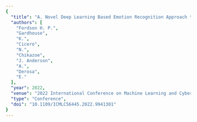 ```yaml
---
{
  "title": "A. Novel Deep Learning Based Emotion Recognition Approach to well Being from Fingertip Blood Volume Pulse",
  "authors": [
    "Fordson H. P.",
    "Gardhouse",
    "K.",
    "Cicero",
    "N.",
    "Chikazoe",
    "J. Anderson",
    "A.",
    "Derosa",
    "E."
  ],
  "year": 2022,
  "venue": "2022 International Conference on Machine Learning and Cybernetics (ICMLC)",
  "type": "Conference",
  "doi": "10.1109/ICMLC56445.2022.9941301"
}
---
```

